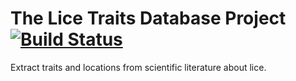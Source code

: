 # The Lice Traits Database Project [![Build Status](https://travis-ci.org/rafelafrance/traiter_lice.svg?branch=master)](https://travis-ci.org/rafelafrance/traiter_lice)

Extract traits and locations from scientific literature about lice.
